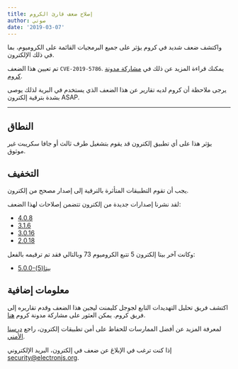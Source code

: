 ```yaml
---
title: إصلاح ضعف قارئ الكروم
author: صوتي
date: '2019-03-07'
---
```


واكتشف ضعف شديد في كروم يؤثر على جميع البرمجيات القائمة على الكروميوم، بما في ذلك الإلكترون.

تم تعيين هذا الضعف `CVE-2019-5786`.  يمكنك قراءة المزيد عن ذلك في [مشاركة مدونة كروم](https://chromereleases.googleblog.com/2019/03/stable-channel-update-for-desktop.html).

يرجى ملاحظة أن كروم لديه تقارير عن هذا الضعف الذي يستخدم في البرية لذلك يوصى بشدة بترقية إلكترون ASAP.

---

## النطاق

يؤثر هذا على أي تطبيق إلكترون قد يقوم بتشغيل طرف ثالث أو جافا سكريبت غير موثوق.

## التخفيف

يجب أن تقوم التطبيقات المتأثرة بالترقية إلى إصدار مصحح من إلكترون.

لقد نشرنا إصدارات جديدة من إلكترون تتضمن إصلاحات لهذا الضعف:
  * [4.0.8](https://github.com/electron/electron/releases/tag/v4.0.8)
  * [3.1.6](https://github.com/electron/electron/releases/tag/v3.1.6)
  * [3.0.16](https://github.com/electron/electron/releases/tag/v3.0.16)
  * [2.0.18](https://github.com/electron/electron/releases/tag/v2.0.18)

وكانت آخر بيتا إلكترون 5 تتبع الكروميوم 73 وبالتالي فقد تم ترقيمه بالفعل:
  * [5.0.0-بيتا(5)](https://github.com/electron/electron/releases/tag/v5.0.0-beta.5)

## معلومات إضافية

اكتشف فريق تحليل التهديدات التابع لجوجل كليمنت ليجين هذا الضعف وقدم تقاريره إلى فريق كروم.  يمكن العثور على مشاركة مدونة كروم [هنا](https://chromereleases.googleblog.com/2019/03/stable-channel-update-for-desktop.html).

لمعرفة المزيد عن أفضل الممارسات للحفاظ على أمن تطبيقات إلكترون، راجع [درسنا الأمني](https://electronjs.org/docs/tutorial/security).

إذا كنت ترغب في الإبلاغ عن ضعف في إلكترون، البريد الإلكتروني security@electronjs.org.
